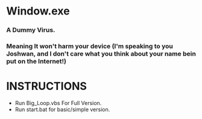Window.exe
==========

### A Dummy Virus.  
### Meaning It won't harm your device (I'm speaking to you Joshwan, and I don't care what you think about your name bein put on the Internet!)

# INSTRUCTIONS
- Run Big_Loop.vbs For Full Version.  
- Run start.bat for basic/simple version.
